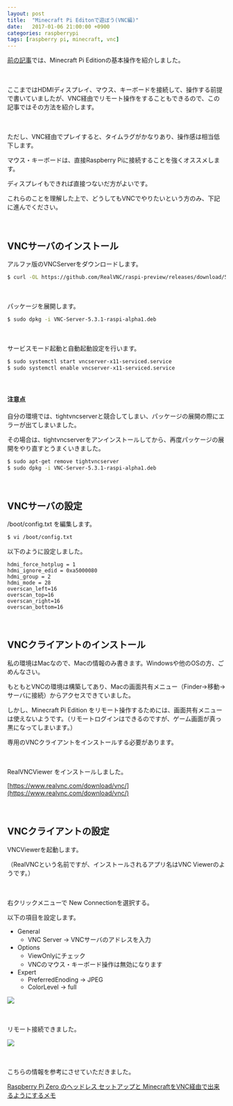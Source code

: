 ```yaml
---
layout: post
title:  "Minecraft Pi Editonで遊ぼう(VNC編)"
date:   2017-01-06 21:00:00 +0900
categories: raspberrypi
tags: [raspberry pi, minecraft, vnc]
---
```


[前の記事]({{site.baseurl}}{{page.previous.url}})では、Minecraft Pi Editionの基本操作を紹介しました。

　

ここまではHDMIディスプレイ、マウス、キーボードを接続して、操作する前提で書いていましたが、VNC経由でリモート操作をすることもできるので、この記事ではその方法を紹介します。

　

ただし、VNC経由でプレイすると、タイムラグがかなりあり、操作感は相当低下します。

マウス・キーボードは、直接Raspberry Piに接続することを強くオススメします。

ディスプレイもできれば直接つないだ方がよいです。

これらのことを理解した上で、どうしてもVNCでやりたいという方のみ、下記に進んでください。

　

## VNCサーバのインストール

アルファ版のVNCServerをダウンロードします。

```bash
$ curl -OL https://github.com/RealVNC/raspi-preview/releases/download/5.3.1.18206/VNC-Server-5.3.1-raspi-alpha1.deb
```

　

パッケージを展開します。

```bash
$ sudo dpkg -i VNC-Server-5.3.1-raspi-alpha1.deb
```

　

サービスモード起動と自動起動設定を行います。

```bash
$ sudo systemctl start vncserver-x11-serviced.service
$ sudo systemctl enable vncserver-x11-serviced.service
```

　

#### 注意点
自分の環境では、tightvncserverと競合してしまい、パッケージの展開の際にエラーが出てしまいました。

その場合は、tightvncserverをアンインストールしてから、再度パッケージの展開をやり直すとうまくいきました。

```bash
$ sudo apt-get remove tightvncserver
$ sudo dpkg -i VNC-Server-5.3.1-raspi-alpha1.deb
```

　

## VNCサーバの設定
/boot/config.txt を編集します。

```bash
$ vi /boot/config.txt
```

以下のように設定しました。

```
hdmi_force_hotplug = 1
hdmi_ignore_edid = 0xa5000080
hdmi_group = 2
hdmi_mode = 28
overscan_left=16
overscan_top=16
overscan_right=16
overscan_bottom=16
```

　

## VNCクライアントのインストール

私の環境はMacなので、Macの情報のみ書きます。Windowsや他のOSの方、ごめんなさい。

もともとVNCの環境は構築してあり、Macの画面共有メニュー（Finder→移動→サーバに接続）からアクセスできていました。

しかし、Minecraft Pi Edition をリモート操作するためには、画面共有メニューは使えないようです。（リモートログインはできるのですが、ゲーム画面が真っ黒になってしまいます。）

専用のVNCクライアントをインストールする必要があります。

　

RealVNCViewer をインストールしました。

[https://www.realvnc.com/download/vnc/](https://www.realvnc.com/download/vnc/)

　

## VNCクライアントの設定

VNCViewerを起動します。

（RealVNCという名前ですが、インストールされるアプリ名はVNC Viewerのようです。）

　

右クリックメニューで New Connectionを選択する。

以下の項目を設定します。

* General
  * VNC Server → VNCサーバのアドレスを入力
* Options
  * ViewOnlyにチェック
  * VNCのマウス・キーボード操作は無効になります
* Expert
  * PreferredEnoding → JPEG
  * ColorLevel → full

![]({{site.baseurl}}/images/minecraft_viewer_setting02.png)

　

リモート接続できました。

![]({{site.baseurl}}/images/minecraft_pi_vnc01.png)

　

こちらの情報を参考にさせていただきました。

[Raspberry Pi Zero のヘッドレス セットアップと MinecraftをVNC経由で出来るようにするメモ](http://qiita.com/apatchk/items/d202fc957dfcb7879f57)


